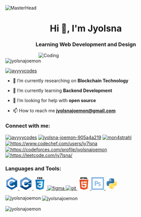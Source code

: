 ![MasterHead](https://user-images.githubusercontent.com/58959408/232639433-cb0aea21-66f0-4508-a771-85e2089c5a87.gif)
<h1 align="center">Hi 👋, I'm Jyolsna</h1>
<h3 align="center"> Learning Web Development and Design </h3>

<img align="right" alt="Coding" width="400" src="https://i.pinimg.com/originals/78/7d/9f/787d9f43d9736608896afc364f7094fd.jpg">

<p align="left"> <img src="https://komarev.com/ghpvc/?username=jyolsnajoemon&label=Profile%20views&color=0e75b6&style=flat" alt="jyolsnajoemon" /> </p>

<p align="left"> <a href="https://twitter.com/jayyyycodes" target="blank"><img src="https://img.shields.io/twitter/follow/jayyyycodes?logo=twitter&style=for-the-badge" alt="jayyyycodes" /></a> </p>

- 🔭 I’m currently researching on **Blockchain Technology**

- 🌱 I’m currently learning **Backend Development**

- 🤝 I’m looking for help with **open source**

- 📫 How to reach me **jyolsnajoemon@gmail.com**

<h3 align="left">Connect with me:</h3>
<p align="left">
<a href="https://twitter.com/jayyyycodes" target="blank"><img align="center" src="https://raw.githubusercontent.com/rahuldkjain/github-profile-readme-generator/master/src/images/icons/Social/twitter.svg" alt="jayyyycodes" height="30" width="40" /></a>
<a href="https://linkedin.com/in/jyolsna-joemon-905a4a219" target="blank"><img align="center" src="https://raw.githubusercontent.com/rahuldkjain/github-profile-readme-generator/master/src/images/icons/Social/linked-in-alt.svg" alt="jyolsna-joemon-905a4a219" height="30" width="40" /></a>
<a href="https://instagram.com/mon4strahl" target="blank"><img align="center" src="https://raw.githubusercontent.com/rahuldkjain/github-profile-readme-generator/master/src/images/icons/Social/instagram.svg" alt="mon4strahl" height="30" width="40" /></a>
<a href="https://www.codechef.com/users/https://www.codechef.com/users/jy7lsna" target="blank"><img align="center" src="https://cdn.jsdelivr.net/npm/simple-icons@3.1.0/icons/codechef.svg" alt="https://www.codechef.com/users/jy7lsna" height="30" width="40" /></a>
<a href="https://codeforces.com/profile/https://codeforces.com/profile/jyolsnajoemon" target="blank"><img align="center" src="https://raw.githubusercontent.com/rahuldkjain/github-profile-readme-generator/master/src/images/icons/Social/codeforces.svg" alt="https://codeforces.com/profile/jyolsnajoemon" height="30" width="40" /></a>
<a href="https://www.leetcode.com/https://leetcode.com/jy7lsna/" target="blank"><img align="center" src="https://raw.githubusercontent.com/rahuldkjain/github-profile-readme-generator/master/src/images/icons/Social/leet-code.svg" alt="https://leetcode.com/jy7lsna/" height="30" width="40" /></a>
</p>

<h3 align="left">Languages and Tools:</h3>
<p align="left"> <a href="https://www.cprogramming.com/" target="_blank" rel="noreferrer"> <img src="https://raw.githubusercontent.com/devicons/devicon/master/icons/c/c-original.svg" alt="c" width="40" height="40"/> </a> <a href="https://www.w3schools.com/cpp/" target="_blank" rel="noreferrer"> <img src="https://raw.githubusercontent.com/devicons/devicon/master/icons/cplusplus/cplusplus-original.svg" alt="cplusplus" width="40" height="40"/> </a> <a href="https://www.w3schools.com/css/" target="_blank" rel="noreferrer"> <img src="https://raw.githubusercontent.com/devicons/devicon/master/icons/css3/css3-original-wordmark.svg" alt="css3" width="40" height="40"/> </a> <a href="https://www.figma.com/" target="_blank" rel="noreferrer"> <img src="https://www.vectorlogo.zone/logos/figma/figma-icon.svg" alt="figma" width="40" height="40"/> </a> <a href="https://git-scm.com/" target="_blank" rel="noreferrer"> <img src="https://www.vectorlogo.zone/logos/git-scm/git-scm-icon.svg" alt="git" width="40" height="40"/> </a> <a href="https://www.w3.org/html/" target="_blank" rel="noreferrer"> <img src="https://raw.githubusercontent.com/devicons/devicon/master/icons/html5/html5-original-wordmark.svg" alt="html5" width="40" height="40"/> </a> <a href="https://www.photoshop.com/en" target="_blank" rel="noreferrer"> <img src="https://raw.githubusercontent.com/devicons/devicon/master/icons/photoshop/photoshop-line.svg" alt="photoshop" width="40" height="40"/> </a> <a href="https://www.python.org" target="_blank" rel="noreferrer"> <img src="https://raw.githubusercontent.com/devicons/devicon/master/icons/python/python-original.svg" alt="python" width="40" height="40"/> </a> </p>

<p><img align="left" src="https://github-readme-stats.vercel.app/api/top-langs?username=jyolsnajoemon&show_icons=true&locale=en&layout=compact" alt="jyolsnajoemon" /></p>

<p>&nbsp;<img align="center" src="https://github-readme-stats.vercel.app/api?username=jyolsnajoemon&show_icons=true&locale=en" alt="jyolsnajoemon" /></p>

<p><img align="center" src="https://github-readme-streak-stats.herokuapp.com/?user=jyolsnajoemon&" alt="jyolsnajoemon" /></p>
